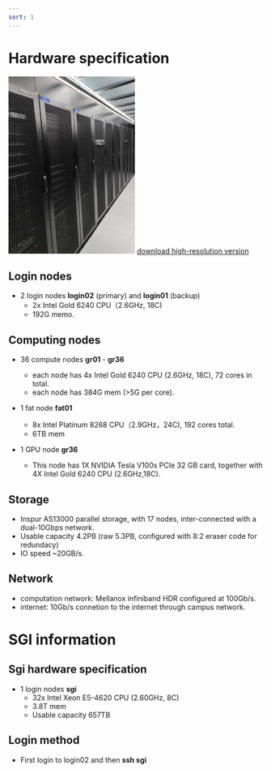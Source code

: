 ```yaml
---
sort: 1
---
```


# Hardware specification
<img src="imgs/gravitypic.jpg" width="250" height="350"/> [download high-resolution version](https://github.com/gravity-doc/gravity-doc.github.io/blob/master/imgs/gravity.jpg)

## Login nodes
- 2 login nodes **login02** (primary) and **login01** (backup)
   - 2x Intel Gold 6240 CPU（2.6GHz, 18C)
   - 192G memo.

## Computing nodes
- 36 compute nodes **gr01** - **gr36**
    - each node has 4x Intel Gold 6240 CPU (2.6GHz, 18C), 72 cores in total.
    - each node has 384G mem (>5G per core).
    
- 1 fat node **fat01**
    - 8x Intel Platinum 8268 CPU（2.9GHz，24C), 192 cores total.
    - 6TB mem
- 1 GPU node **gr36**
    - This node has 1X NVIDIA Tesla V100s PCIe 32 GB card, together with 4X Intel Gold 6240 CPU (2.6GHz,18C). 
    

## Storage
- Inspur AS13000 parallel storage, with 17 nodes, inter-connected with a dual-10Gbps network. 
- Usable capacity 4.2PB (raw 5.3PB, configured with 8:2 eraser code for redundacy)
- IO speed ~20GB/s.

## Network
- computation network: Mellanox infiniband HDR configured at 100Gb/s.
- internet: 10Gb/s connetion to the internet through campus network.

# SGI information

## Sgi hardware specification
- 1 login nodes **sgi**
  - 32x Intel Xeon E5-4620 CPU (2.60GHz, 8C)
  - 3.8T mem
  - Usable capacity 657TB

## Login method
- First login to login02 and then **ssh sgi**
